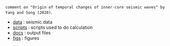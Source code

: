 
`comment on "Origin of temporal changes of inner-core seismic waves" by Yang and Song (2020)`.

- [data](data/) : seismic data
- [scripts](scripts/) : scripts used to do calculation
- [docs](docs/) : output files
- [figs](figs/) : figures

